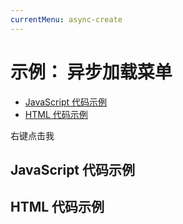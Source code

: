 ```yaml
---
currentMenu: async-create
---
```


# 示例： 异步加载菜单

<!-- START doctoc generated TOC please keep comment here to allow auto update -->
<!-- DON'T EDIT THIS SECTION, INSTEAD RE-RUN doctoc TO UPDATE -->


- [JavaScript 代码示例](#example-code)
- [HTML 代码示例](#example-html)

<!-- END doctoc generated TOC please keep comment here to allow auto update -->

<span class="context-menu-one btn btn-neutral">右键点击我</span>

## JavaScript 代码示例

<script type="text/javascript" class="showcase">
$(function(){
    // 异步创建菜单
    function createSomeMenu() {
        return {
            callback: function(key, options) {
                var m = "你点击了：" + key;
                window.console && console.log(m) || alert(m);
            },
            items: {
                "edit": {name: "编辑", icon: "edit"},
                "cut": {name: "剪切", icon: "cut"},
                "copy": {name: "复制", icon: "copy"}
            }
        };
    }

    // 处理异步加载菜单点击事件
    $('.context-menu-one').on('mouseup', function(e){
        var $this = $(this);
        // store a callback on the trigger将回调方法保存到触发器
        $this.data('runCallbackThingie', createSomeMenu);
        var _offset = $this.offset(),
            position = {
                x: _offset.left + 10,
                y: _offset.top + 10
            }
        // 异步打开菜单
        setTimeout(function(){ $this.contextMenu(position); }, 1000);
    });

    // 设置菜单
    $.contextMenu({
        selector: '.context-menu-one',
        trigger: 'none',
        build: function($trigger, e) {
            e.preventDefault();

            // 从触发器中取出回调方法
            return $trigger.data('runCallbackThingie')();
        }
    });
});
</script>

## HTML 代码示例
<div style="display:none;" class="showcase" data-showcase-import=".context-menu-one"></div>
